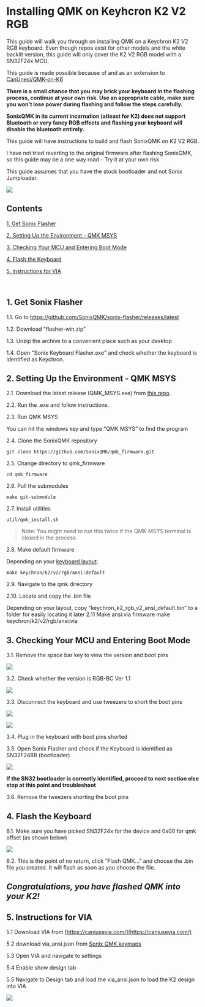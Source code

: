 # Installing QMK on Keyhcron K2 V2 RGB
This guide will walk you through on installing QMK on a Keychron K2 V2 RGB keyboard. Even though repos exist for other models and the white backlit version, this guide will only cover the K2 V2 RGB model with a SN32F24x MCU. 

This guide is made possible because of and as an extension to [CanUnesi/QMK-on-K6](https://github.com/CanUnesi/QMK-on-K6)

**There is a small chance that you may brick your keyboard in the flashing process, continue at your own risk. Use an appropriate cable, make sure you won’t lose power during flashing and follow the steps carefully.**

**SonixQMK in its current incarnation (atleast for K2) does not support Bluetooth or very fancy RGB effects and flashing your keyboard will disable the bluetooth entirely.**

This guide will have instructions to build and flash SonixQMK on K2 V2 RGB.

I have not tried reverting to the original firmware after flashing SonixQMK, so this guide may be a one way road - Try it at your own risk.

This guide assumes that you have the stock bootloader and not Sonix Jumploader.

![](./img-keeb-k2v2.jpg)

## Contents
[1. Get Sonix Flasher](#1-get-sonix-flasher)

[2. Setting Up the Environment - QMK MSYS](#2-setting-up-the-environment---qmk-msys)

[3. Checking Your MCU and Entering Boot Mode](#3-checking-your-mcu-and-entering-boot-mode)

[4. Flash the Keyboard](#4-flash-the-keyboard)

[5. Instructions for VIA](#5-instructions-for-via)

&nbsp; 

## 1. Get Sonix Flasher
 1.1. Go to https://github.com/SonixQMK/sonix-flasher/releases/latest

 1.2. Download "flasher-win.zip"

 1.3. Unzip the archive to a convenient place such as your desktop

 1.4. Open "Sonix Keyboard Flasher.exe" and check whether the keyboard is identified as Keychron.

## 2. Setting Up the Environment - QMK MSYS
 2.1. Download the latest release (QMK_MSYS.exe) from [this repo](https://github.com/qmk/qmk_distro_msys/releases/latest).

 2.2. Run the .exe and follow instructions.

 2.3. Run QMK MSYS

You can hit the windows key and type “QMK MSYS” to find the program

 2.4. Clone the SonixQMK repository

    git clone https://github.com/SonixQMK/qmk_firmware.git

 2.5. Change directory to qmk_firmware

	cd qmk_firmware

 2.6. Pull the submodules

	make git-submodule

 2.7. Install utilities

	util/qmk_install.sh

>Note: You might need to run this twice if the QMK MSYS terminal is closed in the process.

 2.8. Make default firmware

Depending on your [keyboard layout](https://upload.wikimedia.org/wikipedia/commons/1/14/Physical_keyboard_layouts_comparison_ANSI_ISO.png):

    make keychron/k2/v2/rgb/ansi:default

 2.9. Navigate to the qmk directory

 2.10. Locate and copy the .bin file

Depending on your layout, copy “keychron_k2_rgb_v2_ansi_default.bin” to a folder for easily locating it later
 2.11 Make ansi:via firmware
    make keychron/k2/v2/rgb/ansi:via

## 3. Checking Your MCU and Entering Boot Mode
 3.1. Remove the space bar key to view the version and boot pins

![](./img-keeb-k2v2-space-removed.jpg)

 3.2. Check whether the version is RGB-BC Ver 1.1

![](./img-keeb-k2v2-version.jpg)

 3.3. Disconnect the keyboard and use tweezers to short the boot pins

![](./img-keeb-k2v2-boot-pins.jpg)

![](./img-keeb-k2v2-boot-shorted.jpg)

 3.4. Plug in the keyboard with boot pins shorted

 3.5. Open Sonix Flasher and check if the Keyboard is identified as SN32F248B (bootloader)

![](./img-sonix-flasher.jpg)

**If the SN32 bootloader is correctly identified, proceed to next section else stop at this point and troubleshoot**

 3.6. Remove the tweezers shorting the boot pins

## 4. Flash the Keyboard
 6.1. Make sure you have picked SN32F24x for the device and 0x00 for qmk offset (as shown below)

![](./img-sonix-flasher.jpg)

 6.2. This is the point of no return, click “Flash QMK…” and choose the .bin file you created. It will flash as soon as you choose the file.

## *Congratulations, you have flashed QMK into your K2!*

## 5. Instructions for VIA
 5.1 Download VIA from [https://caniusevia.com/](https://caniusevia.com/)
 
 5.2 download via_ansi.json from [Sonix QMK keymaps](https://github.com/SonixQMK/qmk_firmware/tree/sn32/keyboards/keychron/k2/keymaps/default) 

 5.3 Open VIA and navigate to settings

 5.4 Enable show design tab

 5.5 Navigate to Design tab and load the via_ansi.json to load the K2 design into VIA 
 
![](./img-k2v2-via.jpg)
